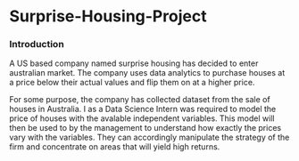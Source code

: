 # Surprise-Housing-Project

### Introduction

A US based company named surprise housing has decided to enter australian market. The company uses data analytics to purchase houses at a price below their actual values and flip them on at a higher price.

For some purpose, the company has collected dataset from the sale of houses in Australia. I as a Data Science Intern was required to model the price of houses with the avalable independent variables. This model will then be used to by the management to understand how exactly the prices vary with the variables. They can accordingly manipulate the strategy of the firm and concentrate on areas that will yield high returns.
